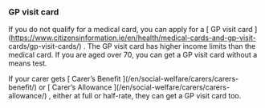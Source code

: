 ###  GP visit card

If you do not qualify for a medical card, you can apply for a [ GP visit card
](https://www.citizensinformation.ie/en/health/medical-cards-and-gp-visit-
cards/gp-visit-cards/) . The GP visit card has higher income limits than the
medical card. If you are aged over 70, you can get a GP visit card without a
means test.

If your carer gets [ Carer’s Benefit ](/en/social-welfare/carers/carers-
benefit/) or [ Carer’s Allowance ](/en/social-welfare/carers/carers-
allowance/) , either at full or half-rate, they can get a GP visit card too.
